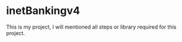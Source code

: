 # inetBankingv4

This is my project,   I will mentioned all steps or library required for this project.
